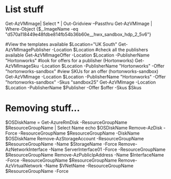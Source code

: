 ﻿# List stuff
Get-AzVMImage| Select * | Out-Gridview –Passthru
Get-AzVMImage | Where-Object {$_.ImageName -eq "d570a118449e48fdbe814fb54b36b60e__hwx_sandbox_hdp_2_5v6"}

#View the templates available
$Location="UK South"
Get-AzVMImagePublisher -Location $Location #check all the publishers available
Get-AzVMImageOffer -Location $Location -PublisherName "Hortonworks" #look for offers for a publisher (Hortonworks)
Get-AzVMImageSku -Location $Location -PublisherName "Hortonworks" -Offer "hortonworks-sandbox" #view SKUs for an offer (hortonworks-sandbox)
Get-AzVMImage -Location $Location -PublisherName "Hortonworks" -Offer "hortonworks-sandbox" -Skus "sandbox25"
Get-AzVMImage -Location $Location -PublisherName $Publisher -Offer $offer -Skus $Skus

# Removing stuff...
$OSDiskName = Get-AzureRmDisk -ResourceGroupName $ResourceGroupName | Select Name
echo $OSDiskName
Remove-AzDisk -Force -ResourceGroupName $ResourceGroupName -DiskName $OSDiskName
Remove-AzStorageAccount -ResourceGroupName $ResourceGroupName -Name $StorageName -Force
Remove-AzNetworkInterface -Name ServerInterface01 -Force -ResourceGroupName $ResourceGroupName
Remove-AzPublicIpAddress -Name $InterfaceName -Force -ResourceGroupName $ResourceGroupName
Remove-AzVirtualNetwork -Name $VNetName -ResourceGroupName $ResourceGroupName -Force
